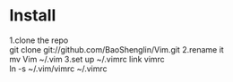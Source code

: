 # Install<br />
1.clone the repo<br />
		git clone git://github.com/BaoShenglin/Vim.git
2.rename it<br />
		mv Vim ~/.vim
3.set up ~/.vimrc link vimrc<br />
		ln -s ~/.vim/vimrc ~/.vimrc

